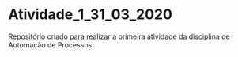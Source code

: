 # Atividade_1_31_03_2020
Repositório criado para realizar a primeira atividade da disciplina de Automação de Processos.
